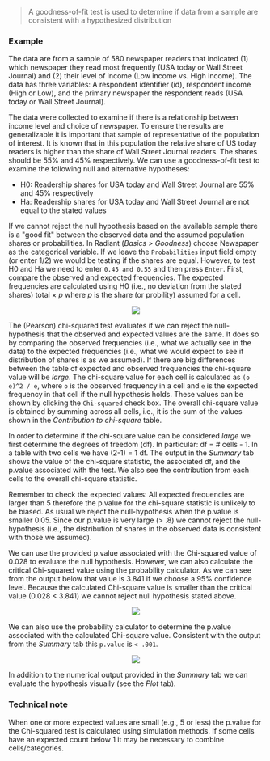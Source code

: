 > A goodness-of-fit test is used to determine if data from a sample are consistent with a hypothesized distribution


### Example

The data are from a sample of 580 newspaper readers that indicated (1) which newspaper they read most frequently (USA today or Wall Street Journal) and (2) their level of income (Low income vs. High income). The data has three variables: A respondent identifier (id), respondent income (High or Low), and the primary newspaper the respondent reads (USA today or Wall Street Journal).

The data were collected to examine if there is a relationship between income level and choice of newspaper. To ensure the results are generalizable it is important that sample of representative of the population of interest. It is known that in this population the relative share of US today readers is higher than the share of Wall Street Journal readers. The shares should be 55% and 45% respectively. We can use a goodness-of-fit test to examine the following null and alternative hypotheses:

* H0: Readership shares for USA today and Wall Street Journal are 55% and 45% respectively
* Ha: Readership shares for USA today and Wall Street Journal are not equal to the stated values

If we cannot reject the null hypothesis based on the available sample there is a "good fit" between the observed data and the assumed population shares or probabilities. In Radiant (_Basics > Goodness_) choose Newspaper as the categorical variable. If we leave the `Probabilities` input field empty (or enter 1/2) we would be testing if the shares are equal. However, to test H0 and Ha we need to enter `0.45 and 0.55` and then press `Enter`. First, compare the observed and expected frequencies. The expected frequencies are calculated using H0 (i.e., no deviation from the stated shares) total $\times$ $p$ where $p$ is the share (or probility) assumed for a cell.

<p align="center"><img src="figures_basics/goodness_summary.png"></p>

The (Pearson) chi-squared test evaluates if we can reject the null-hypothesis that the observed and expected values are the same. It does so by comparing the observed frequencies (i.e., what we actually see in the data) to the expected frequencies (i.e., what we would expect to see if distribution of shares is as we assumed). If there are big differences between the table of expected and observed frequencies the chi-square value will be _large_. The chi-square value for each cell is calculated as `(o - e)^2 / e`, where `o` is the observed frequency in a cell and `e` is the expected frequency in that cell if the null hypothesis holds. These values can be shown by clicking the `Chi-squared` check box. The overall chi-square value is obtained by summing across all cells, i.e., it is the sum of the values shown in the _Contribution to chi-square_ table.

In order to determine if the chi-square value can be considered _large_ we first determine the degrees of freedom (df). In particular: df = # cells - 1. In a table with two cells we have (2-1) = 1 df. The output in the _Summary_ tab shows the value of the chi-square statistic, the associated df, and the p.value associated with the test. We also see the contribution from each cells to the overall chi-square statistic.

Remember to check the expected values: All expected frequencies are larger than 5 therefore the p.value for the chi-square statistic is unlikely to be biased. As usual we reject the null-hypothesis when the p.value is smaller 0.05. Since our p.value is very large (> .8) we cannot reject the null-hypothesis (i.e., the distribution of shares in the observed data is consistent with those we assumed).

We can use the provided p.value associated with the Chi-squared value of 0.028 to evaluate the null hypothesis. However, we can also calculate the critical Chi-squared value using the probability calculator. As we can see from the output below that value is 3.841 if we choose a 95% confidence level. Because the calculated Chi-square value is smaller than the critical value (0.028 < 3.841) we cannot reject null hypothesis stated above.

<p align="center"><img src="figures_basics/compare_props_prob_calc.png"></p>

We can also use the probability calculator to determine the p.value associated with the calculated Chi-square value. Consistent with the output from the _Summary_ tab this `p.value` is `< .001`.

<p align="center"><img src="figures_basics/goodness_chi_pvalue.png"></p>

In addition to the numerical output provided in the _Summary_ tab we can evaluate the hypothesis visually (see the _Plot_ tab).

### Technical note

When one or more expected values are small (e.g., 5 or less) the p.value for the Chi-squared test is calculated using simulation methods. If some cells have an expected count below 1 it may be necessary to combine cells/categories.
